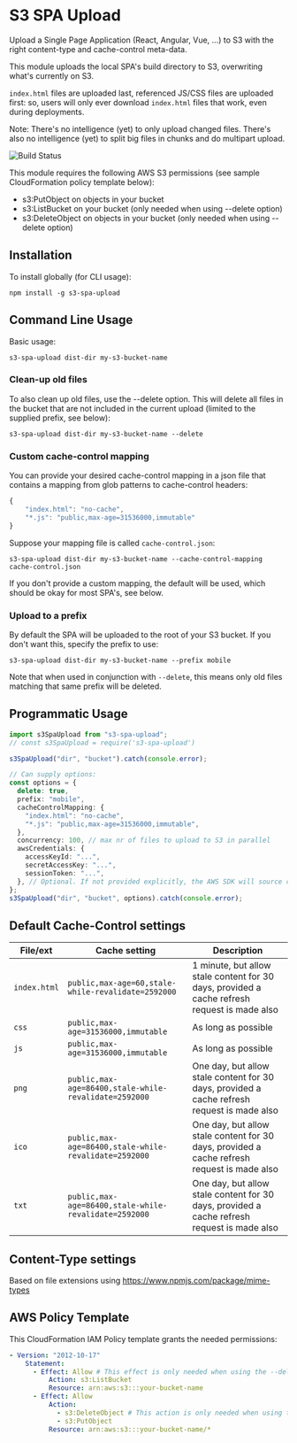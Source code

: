 # S3 SPA Upload

Upload a Single Page Application (React, Angular, Vue, ...) to S3 with the right content-type and cache-control meta-data.

This module uploads the local SPA's build directory to S3, overwriting what's currently on S3.

`index.html` files are uploaded last, referenced JS/CSS files are uploaded first: so, users will only ever download `index.html` files that work, even during deployments.

Note: There's no intelligence (yet) to only upload changed files. There's also no intelligence (yet) to split big files in chunks and do multipart upload.

![Build Status](https://codebuild.eu-west-1.amazonaws.com/badges?uuid=eyJlbmNyeXB0ZWREYXRhIjoiQit5K1dqTW4zc2xYbnhOK3pFNU01dEtmM3gzODk4dmZaMDkvVVUzcHJjMWZHMmpCT05yaVEzT3I3WDZ1L25lcTI4QXFhUnlRbngrZTBsNmpwbWdCOEJJPSIsIml2UGFyYW1ldGVyU3BlYyI6ImZoY2c2aVA0ZHBKV1FxS24iLCJtYXRlcmlhbFNldFNlcmlhbCI6MX0%3D&branch=master)

This module requires the following AWS S3 permissions (see sample CloudFormation policy template below):

- s3:PutObject on objects in your bucket
- s3:ListBucket on your bucket (only needed when using --delete option)
- s3:DeleteObject on objects in your bucket (only needed when using --delete option)

## Installation

To install globally (for CLI usage):

    npm install -g s3-spa-upload

## Command Line Usage

Basic usage:

    s3-spa-upload dist-dir my-s3-bucket-name

### Clean-up old files

To also clean up old files, use the --delete option. This will delete all files in the bucket that are not included in the current upload (limited to the supplied prefix, see below):

    s3-spa-upload dist-dir my-s3-bucket-name --delete

### Custom cache-control mapping

You can provide your desired cache-control mapping in a json file that contains a mapping from glob patterns to cache-control headers:

```javascript
{
    "index.html": "no-cache",
    "*.js": "public,max-age=31536000,immutable"
}
```

Suppose your mapping file is called `cache-control.json`:

    s3-spa-upload dist-dir my-s3-bucket-name --cache-control-mapping cache-control.json

If you don't provide a custom mapping, the default will be used, which should be okay for most SPA's, see below.

### Upload to a prefix

By default the SPA will be uploaded to the root of your S3 bucket. If you don't want this, specify the prefix to use:

    s3-spa-upload dist-dir my-s3-bucket-name --prefix mobile

Note that when used in conjunction with `--delete`, this means only old files matching that same prefix will be deleted.

## Programmatic Usage

```typescript
import s3SpaUpload from "s3-spa-upload";
// const s3SpaUpload = require('s3-spa-upload')

s3SpaUpload("dir", "bucket").catch(console.error);

// Can supply options:
const options = {
  delete: true,
  prefix: "mobile",
  cacheControlMapping: {
    "index.html": "no-cache",
    "*.js": "public,max-age=31536000,immutable",
  },
  concurrency: 100, // max nr of files to upload to S3 in parallel
  awsCredentials: {
    accessKeyId: "...",
    secretAccessKey: "...",
    sessionToken: "...",
  }, // Optional. If not provided explicitly, the AWS SDK will source credentials as usual
};
s3SpaUpload("dir", "bucket", options).catch(console.error);
```

## Default Cache-Control settings

| File/ext     | Cache setting                                         | Description                                                                                  |
| ------------ | ----------------------------------------------------- | -------------------------------------------------------------------------------------------- |
| `index.html` | `public,max-age=60,stale-while-revalidate=2592000`    | 1 minute, but allow stale content for 30 days, provided a cache refresh request is made also |
| `css`        | `public,max-age=31536000,immutable`                   | As long as possible                                                                          |
| `js`         | `public,max-age=31536000,immutable`                   | As long as possible                                                                          |
| `png`        | `public,max-age=86400,stale-while-revalidate=2592000` | One day, but allow stale content for 30 days, provided a cache refresh request is made also  |
| `ico`        | `public,max-age=86400,stale-while-revalidate=2592000` | One day, but allow stale content for 30 days, provided a cache refresh request is made also  |
| `txt`        | `public,max-age=86400,stale-while-revalidate=2592000` | One day, but allow stale content for 30 days, provided a cache refresh request is made also  |

## Content-Type settings

Based on file extensions using https://www.npmjs.com/package/mime-types

## AWS Policy Template

This CloudFormation IAM Policy template grants the needed permissions:

```yaml
- Version: "2012-10-17"
    Statement:
      - Effect: Allow # This effect is only needed when using the --delete option
          Action: s3:ListBucket
          Resource: arn:aws:s3:::your-bucket-name
      - Effect: Allow
          Action:
            - s3:DeleteObject # This action is only needed when using the --delete option
            - s3:PutObject
          Resource: arn:aws:s3:::your-bucket-name/*
```
